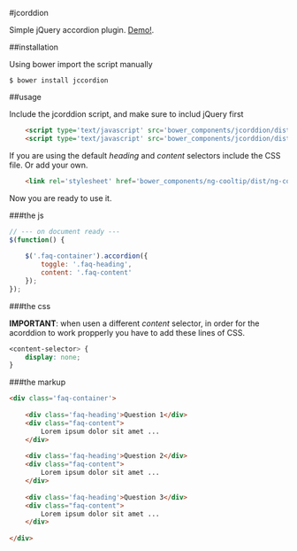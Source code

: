 #jcorddion

Simple jQuery accordion plugin. [Demo!](http://gillchristian.github.io/jcorddion).

##installation

Using bower import the script manually

```
$ bower install jccordion
```

##usage

Include the jcorddion script, and make sure to includ jQuery first

```html
	<script type='text/javascript' src='bower_components/jcorddion/dist/js/jquery.min.js'></script>
	<script type='text/javascript' src='bower_components/jcorddion/dist/js/jcorddion.jquery.js'></script>
```

If you are using the default _heading_ and _content_ selectors include the CSS file. Or add your own.
```html
	<link rel='stylesheet' href='bower_components/ng-cooltip/dist/ng-cooltip.min.css' type='text/css' />
```

Now you are ready to use it.

###the js

```js
// --- on document ready ---
$(function() {
	
    $('.faq-container').accordion({
        toggle: '.faq-heading',
        content: '.faq-content'
    });
});
```

###the css

**IMPORTANT**: when usen a different _content_ selector, in order for the acorddion to work propperly you have to add these lines of CSS.

```css
<content-selector> {
	display: none;
}

```


###the markup

```html
<div class='faq-container'>
	
	<div class='faq-heading'>Question 1</div>
	<div class="faq-content">
		Lorem ipsum dolor sit amet ...
	</div>
	
	<div class='faq-heading'>Question 2</div>
	<div class="faq-content">
		Lorem ipsum dolor sit amet ...
	</div>
	
	<div class='faq-heading'>Question 3</div>
	<div class="faq-content">
		Lorem ipsum dolor sit amet ...
	</div>
	
</div>
```